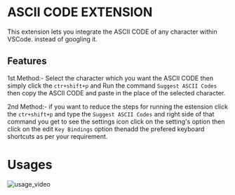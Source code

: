 
# ASCII CODE EXTENSION

This extension lets you integrate the ASCII CODE of any character within VSCode. instead of googling it.

## Features
1st Method:-
Select the character which you want the ASCII CODE then simply click the `ctr+shift+p` and Run the command `Suggest ASCII Codes` then copy the ASCII CODE and paste in the place of the selected character.

2nd Method:- 
if you want to reduce the steps for running the estension click the `ctr+shift+p` and type the `Suggest ASCII Codes` and right side of that command you get to see the settings icon click on the setting's option then click on the edit `Key Bindings` option thenadd the prefered keyboard shortcuts as per your requirement.

# Usages
![usage_video](https://github.com/PranxXxD/Ascii-Extension/blob/main/usage_video.gif)

